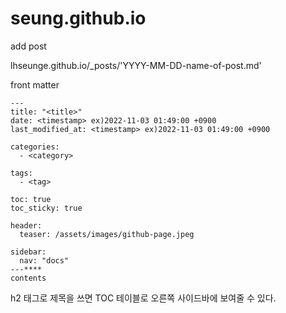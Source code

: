 # seung.github.io

add post

lhseunge.github.io/_posts/'YYYY-MM-DD-name-of-post.md'

front matter


```
---
title: "<title>"
date: <timestamp> ex)2022-11-03 01:49:00 +0900
last_modified_at: <timestamp> ex)2022-11-03 01:49:00 +0900

categories:
  - <category>

tags: 
  - <tag>

toc: true
toc_sticky: true

header: 
  teaser: /assets/images/github-page.jpeg

sidebar:
  nav: "docs"
---****
contents
```
 h2 태그로 제목을 쓰면
TOC 테이블로 오른쪽 사이드바에 보여줄 수 있다.

